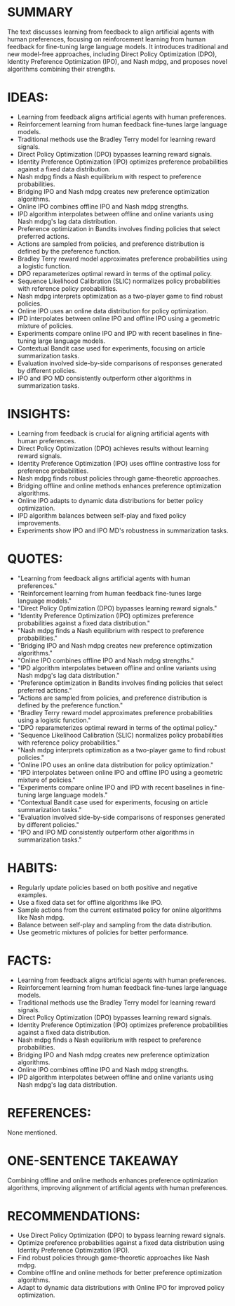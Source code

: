 # SUMMARY
The text discusses learning from feedback to align artificial agents with human preferences, focusing on reinforcement learning from human feedback for fine-tuning large language models. It introduces traditional and new model-free approaches, including Direct Policy Optimization (DPO), Identity Preference Optimization (IPO), and Nash mdpg, and proposes novel algorithms combining their strengths.

# IDEAS:
- Learning from feedback aligns artificial agents with human preferences.
- Reinforcement learning from human feedback fine-tunes large language models.
- Traditional methods use the Bradley Terry model for learning reward signals.
- Direct Policy Optimization (DPO) bypasses learning reward signals.
- Identity Preference Optimization (IPO) optimizes preference probabilities against a fixed data distribution.
- Nash mdpg finds a Nash equilibrium with respect to preference probabilities.
- Bridging IPO and Nash mdpg creates new preference optimization algorithms.
- Online IPO combines offline IPO and Nash mdpg strengths.
- IPD algorithm interpolates between offline and online variants using Nash mdpg's lag data distribution.
- Preference optimization in Bandits involves finding policies that select preferred actions.
- Actions are sampled from policies, and preference distribution is defined by the preference function.
- Bradley Terry reward model approximates preference probabilities using a logistic function.
- DPO reparameterizes optimal reward in terms of the optimal policy.
- Sequence Likelihood Calibration (SLIC) normalizes policy probabilities with reference policy probabilities.
- Nash mdpg interprets optimization as a two-player game to find robust policies.
- Online IPO uses an online data distribution for policy optimization.
- IPD interpolates between online IPO and offline IPO using a geometric mixture of policies.
- Experiments compare online IPO and IPD with recent baselines in fine-tuning large language models.
- Contextual Bandit case used for experiments, focusing on article summarization tasks.
- Evaluation involved side-by-side comparisons of responses generated by different policies.
- IPO and IPO MD consistently outperform other algorithms in summarization tasks.

# INSIGHTS:
- Learning from feedback is crucial for aligning artificial agents with human preferences.
- Direct Policy Optimization (DPO) achieves results without learning reward signals.
- Identity Preference Optimization (IPO) uses offline contrastive loss for preference probabilities.
- Nash mdpg finds robust policies through game-theoretic approaches.
- Bridging offline and online methods enhances preference optimization algorithms.
- Online IPO adapts to dynamic data distributions for better policy optimization.
- IPD algorithm balances between self-play and fixed policy improvements.
- Experiments show IPO and IPO MD's robustness in summarization tasks.

# QUOTES:
- "Learning from feedback aligns artificial agents with human preferences."
- "Reinforcement learning from human feedback fine-tunes large language models."
- "Direct Policy Optimization (DPO) bypasses learning reward signals."
- "Identity Preference Optimization (IPO) optimizes preference probabilities against a fixed data distribution."
- "Nash mdpg finds a Nash equilibrium with respect to preference probabilities."
- "Bridging IPO and Nash mdpg creates new preference optimization algorithms."
- "Online IPO combines offline IPO and Nash mdpg strengths."
- "IPD algorithm interpolates between offline and online variants using Nash mdpg's lag data distribution."
- "Preference optimization in Bandits involves finding policies that select preferred actions."
- "Actions are sampled from policies, and preference distribution is defined by the preference function."
- "Bradley Terry reward model approximates preference probabilities using a logistic function."
- "DPO reparameterizes optimal reward in terms of the optimal policy."
- "Sequence Likelihood Calibration (SLIC) normalizes policy probabilities with reference policy probabilities."
- "Nash mdpg interprets optimization as a two-player game to find robust policies."
- "Online IPO uses an online data distribution for policy optimization."
- "IPD interpolates between online IPO and offline IPO using a geometric mixture of policies."
- "Experiments compare online IPO and IPD with recent baselines in fine-tuning large language models."
- "Contextual Bandit case used for experiments, focusing on article summarization tasks."
- "Evaluation involved side-by-side comparisons of responses generated by different policies."
- "IPO and IPO MD consistently outperform other algorithms in summarization tasks."

# HABITS:
- Regularly update policies based on both positive and negative examples.
- Use a fixed data set for offline algorithms like IPO.
- Sample actions from the current estimated policy for online algorithms like Nash mdpg.
- Balance between self-play and sampling from the data distribution.
- Use geometric mixtures of policies for better performance.

# FACTS:
- Learning from feedback aligns artificial agents with human preferences.
- Reinforcement learning from human feedback fine-tunes large language models.
- Traditional methods use the Bradley Terry model for learning reward signals.
- Direct Policy Optimization (DPO) bypasses learning reward signals.
- Identity Preference Optimization (IPO) optimizes preference probabilities against a fixed data distribution.
- Nash mdpg finds a Nash equilibrium with respect to preference probabilities.
- Bridging IPO and Nash mdpg creates new preference optimization algorithms.
- Online IPO combines offline IPO and Nash mdpg strengths.
- IPD algorithm interpolates between offline and online variants using Nash mdpg's lag data distribution.

# REFERENCES:
None mentioned.

# ONE-SENTENCE TAKEAWAY
Combining offline and online methods enhances preference optimization algorithms, improving alignment of artificial agents with human preferences.

# RECOMMENDATIONS:
- Use Direct Policy Optimization (DPO) to bypass learning reward signals.
- Optimize preference probabilities against a fixed data distribution using Identity Preference Optimization (IPO).
- Find robust policies through game-theoretic approaches like Nash mdpg.
- Combine offline and online methods for better preference optimization algorithms.
- Adapt to dynamic data distributions with Online IPO for improved policy optimization.